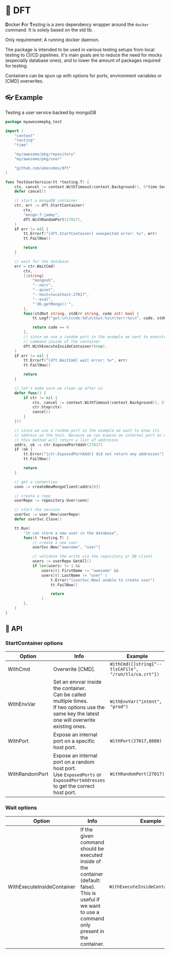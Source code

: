 # 🥼 DFT

**D**ocker **F**or **T**esting is a zero dependency wrapper around the `docker` command. It is solely based on the std lib.

Only requirement: A running docker daemon.

The package is intended to be used in various testing setups from local testing to CI/CD pipelines. It's main goals are to reduce the need for mocks (especially database ones), and to lower the amount of packages required for testing.

Containers can be spun up with options for ports, environment variables or [CMD] overwrites.

## 👓 Example

Testing a user service backed by mongoDB

```go
package myawesomepkg_test

import (
	"context"
	"testing"
	"time"

	"my/awesome/pkg/repository"
	"my/awesome/pkg/user"

	"github.com/abecodes/dft"
)

func TestUserService(tt *testing.T) {
	ctx, cancel := context.WithTimeout(context.Background(), 5*time.Second)
	defer cancel()

	// start a mongoDB container
	ctr, err := dft.StartContainer(
		ctx,
		"mongo:7-jammy",
		dft.WithRandomPort(27017),
	)
	if err != nil {
		tt.Errorf("[dft.StartContainer] unexpected error: %v", err)
		tt.FailNow()

		return
	}

	// wait for the database
	err = ctr.WaitCmd(
		ctx,
		[]string{
			"mongosh",
			"--norc",
			"--quiet",
			"--host=localhost:27017",
			"--eval",
			"'db.getMongo()'",
		},
		func(stdOut string, stdErr string, code int) bool {
			tt.Logf("got:\n\tcode:%d\n\tout:%s\n\terr:%s\n", code, stdOut, stdErr)

			return code == 0
		},
		// since we use a random port in the example we want to execute the
		// command inside of the container
		dft.WithExecuteInsideContainer(true),
	)
	if err != nil {
		tt.Errorf("[dft.WaitCmd] wait error: %v", err)
		tt.FailNow()

		return
	}

	// let's make sure we clean up after us
	defer func() {
		if ctr != nil {
			ctx, cancel := context.WithTimeout(context.Background(), 5*time.Second)
			ctr.Stop(ctx)
			cancel()
		}
	}()

	// since we use a random port in the example we want to know its
	// address on the host. Because we can expose an internal port on multiple host ports,
	// this method will return a list of addresses
	addrs, ok := ctr.ExposedPortAddr(27017)
	if !ok {
		tt.Error("[ctr.ExposedPortAddr] did not return any addresses")
		tt.FailNow()

		return
	}

	// get a connection
	conn := createNewMongoClient(addrs[0])

	// create a repo
	userRepo := repository.User(conn)

	// start the service
	userSvc := user.New(userRepo)
	defer userSvc.Close()

	tt.Run(
		"it can store a new user in the database",
		func(t *testing.T) {
			// create a new user
			userSvc.New("awesome", "user")

			// validate the write via the repository or DB client
			users := userRepo.GetAll()
			if len(users) != 1 &&
				users[0].FirstName != "awesome" &&
				users[0].LastName != "user" (
					t.Error("[userSvc.New] unable to create user")
					tt.FailNow()

					return
				)
		},
	)
}
```

## 🤖 API

### StartContainer options

| Option | Info | Example |
| --- | --- | --- |
| WithCmd | Overwrite [CMD]. | `WithCmd([]string{"--tlsCAFile", "/run/tls/ca.crt"})` |
| WithEnvVar | Set an envvar inside the container.<br>Can be called multiple times.<br>If two options use the same key the latest one will overwrite existing ones. | `WithEnvVar("intent", "prod")` |
| WithPort | Expose an internal port on a specific host port. | `WithPort(27017,8080)` |
| WithRandomPort | Expose an internal port on a random host port.<br>Use `ExposedPorts` or `ExposedPortAddresses` to get the correct host port. | `WithRandomPort(27017)` |

### Wait options

| Option | Info | Example |
| --- | --- | --- |
| WithExecuteInsideContainer | If the given command should be executed inside of the container (default: false).<br> This is useful if we want to use a command only present in the container. | `WithExecuteInsideContainer(true)` |
